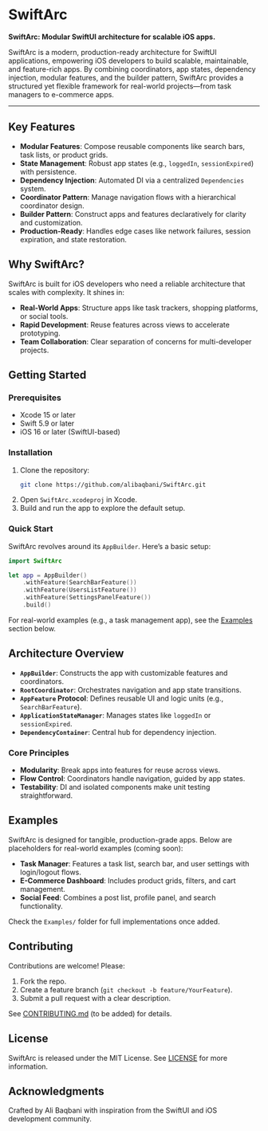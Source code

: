 # SwiftArc

**SwiftArc: Modular SwiftUI architecture for scalable iOS apps.**

SwiftArc is a modern, production-ready architecture for SwiftUI applications, empowering iOS developers to build scalable, maintainable, and feature-rich apps. By combining coordinators, app states, dependency injection, modular features, and the builder pattern, SwiftArc provides a structured yet flexible framework for real-world projects—from task managers to e-commerce apps.

---

## Key Features
- **Modular Features**: Compose reusable components like search bars, task lists, or product grids.
- **State Management**: Robust app states (e.g., `loggedIn`, `sessionExpired`) with persistence.
- **Dependency Injection**: Automated DI via a centralized `Dependencies` system.
- **Coordinator Pattern**: Manage navigation flows with a hierarchical coordinator design.
- **Builder Pattern**: Construct apps and features declaratively for clarity and customization.
- **Production-Ready**: Handles edge cases like network failures, session expiration, and state restoration.

## Why SwiftArc?
SwiftArc is built for iOS developers who need a reliable architecture that scales with complexity. It shines in:
- **Real-World Apps**: Structure apps like task trackers, shopping platforms, or social tools.
- **Rapid Development**: Reuse features across views to accelerate prototyping.
- **Team Collaboration**: Clear separation of concerns for multi-developer projects.

## Getting Started

### Prerequisites
- Xcode 15 or later
- Swift 5.9 or later
- iOS 16 or later (SwiftUI-based)

### Installation
1. Clone the repository:
   ```bash
   git clone https://github.com/alibaqbani/SwiftArc.git
   ```
2. Open `SwiftArc.xcodeproj` in Xcode.
3. Build and run the app to explore the default setup.

### Quick Start
SwiftArc revolves around its `AppBuilder`. Here’s a basic setup:
```swift
import SwiftArc

let app = AppBuilder()
    .withFeature(SearchBarFeature())
    .withFeature(UsersListFeature())
    .withFeature(SettingsPanelFeature())
    .build()
```

For real-world examples (e.g., a task management app), see the [Examples](#examples) section below.

## Architecture Overview
- **`AppBuilder`**: Constructs the app with customizable features and coordinators.
- **`RootCoordinator`**: Orchestrates navigation and app state transitions.
- **`AppFeature` Protocol**: Defines reusable UI and logic units (e.g., `SearchBarFeature`).
- **`ApplicationStateManager`**: Manages states like `loggedIn` or `sessionExpired`.
- **`DependencyContainer`**: Central hub for dependency injection.

### Core Principles
- **Modularity**: Break apps into features for reuse across views.
- **Flow Control**: Coordinators handle navigation, guided by app states.
- **Testability**: DI and isolated components make unit testing straightforward.

## Examples
SwiftArc is designed for tangible, production-grade apps. Below are placeholders for real-world examples (coming soon):
- **Task Manager**: Features a task list, search bar, and user settings with login/logout flows.
- **E-Commerce Dashboard**: Includes product grids, filters, and cart management.
- **Social Feed**: Combines a post list, profile panel, and search functionality.

Check the `Examples/` folder for full implementations once added.

## Contributing
Contributions are welcome! Please:
1. Fork the repo.
2. Create a feature branch (`git checkout -b feature/YourFeature`).
3. Submit a pull request with a clear description.

See [CONTRIBUTING.md](#) (to be added) for details.

## License
SwiftArc is released under the MIT License. See [LICENSE](LICENSE) for more information.

## Acknowledgments
Crafted by Ali Baqbani with inspiration from the SwiftUI and iOS development community.

